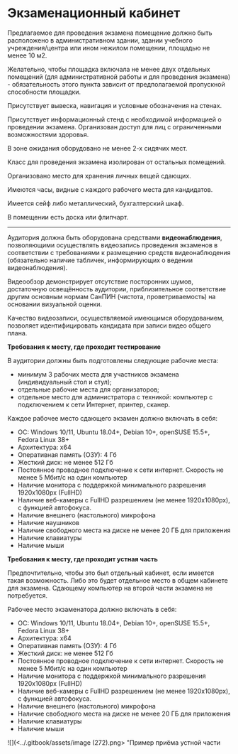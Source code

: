 # Экзаменационный кабинет

Предлагаемое для проведения экзамена помещение должно быть расположено в административном здании, здании учебного учреждения/центра или ином нежилом помещении, площадью не менее 10 м2.

Желательно, чтобы площадка включала не менее двух отдельных помещений (для административной работы и для проведения экзамена) - обязательность этого пункта зависит от предполагаемой пропускной способности площадки.

Присутствует вывеска, навигация и условные обозначения на стенах.

Присутствует информационный стенд с необходимой информацией о проведении экзамена. Организован доступ для лиц с ограниченными возможностями здоровья.

В зоне ожидания оборудовано не менее 2-х сидячих мест.

Класс для проведения экзамена изолирован от остальных помещений.

Организовано место для хранения личных вещей сдающих.

Имеются часы, видные с каждого рабочего места для кандидатов.

Имеется сейф либо металлический, бухгалтерский шкаф.

В помещении есть доска или флипчарт.

***

Аудитория должна быть оборудована средствами **видеонаблюдения**, позволяющими осуществлять видеозапись проведения экзаменов в соответствии с требованиями к размещению средств видеонаблюдения (обязательно наличие табличек, информирующих о ведении видеонаблюдения).

Видеообзор демонстрирует отсутствие посторонних шумов, достаточную освещённость аудитории, приблизительное соответствие другим основным нормам СанПИН (чистота, проветриваемость) на основании визуальной оценки.

Качество видеозаписи, осуществляемой имеющимся оборудованием, позволяет идентифицировать кандидата при записи видео общего плана.

**Требования к месту, где проходит тестирование**

В аудитории должны быть подготовлены следующие рабочие места:

* минимум 3 рабочих места для участников экзамена (индивидуальный стол и стул);
* отдельные рабочие места для организаторов;
* отдельное место для администратора с техникой: компьютер с подключением к сети Интернет, принтер, сканер.

Каждое рабочее место сдающего экзамен должно включать в себя:

* ОС: Windows 10/11, Ubuntu 18.04+, Debian 10+, openSUSE 15.5+, Fedora Linux 38+
* Архитектура: x64
* Оперативная память (ОЗУ): 4 Гб
* Жесткий диск: не менее 512 Гб
* Постоянное проводное подключение к сети интернет. Скорость не менее 5 Мбит/с на один компьютер
* Наличие монитора с поддержкой минимального разрешения 1920х1080px (FullHD)
* Наличие веб-камеры с FullHD разрешением (не менее 1920x1080px), с функцией автофокуса.
* Наличие внешнего (настольного) микрофона
* Наличие наушников
* Наличие свободного места на диске не менее 20 ГБ для приложения
* Наличие клавиатуры
* Наличие мыши

**Требования к месту, где проходит устная часть**

Предпочтительно, чтобы это был отдельный кабинет, если имеется такая возможность. Либо это будет отдельное место в общем кабинете для экзамена. Сдающему компьютер на второй части экзамена не потребуется.

Рабочее место экзаменатора должно включать в себя:

* ОС: Windows 10/11, Ubuntu 18.04+, Debian 10+, openSUSE 15.5+, Fedora Linux 38+
* Архитектура: x64
* Оперативная память (ОЗУ): 4 Гб
* Жесткий диск: не менее 512 Гб
* Постоянное проводное подключение к сети интернет. Скорость не менее 5 Мбит/с на один компьютер
* Наличие монитора с поддержкой минимального разрешения 1920х1080px (FullHD)
* Наличие веб-камеры с FullHD разрешением (не менее 1920x1080px), с функцией автофокуса.
* Наличие внешнего (настольного) микрофона
* Наличие свободного места на диске не менее 20 ГБ для приложения
* Наличие клавиатуры
* Наличие мыши

![](<../.gitbook/assets/image (272).png> "Пример приёма устной части</p></figcaption></figure>
